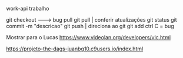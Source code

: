 work-api
trabalho

git checkout ---> bug pull
git pull | conferir atualizações
git status 
git commit -m "descricao"
git push | direciona ao git
git add
ctrl C = bug


Mostrar para o Lucas
https://www.videolan.org/developers/vlc.html


<!--Código para automção do carousel-->
<script>  
   
var myIndex = 0;
carousel();

function plusDivs(n) {
     showDivs(slideIndex += n);
   }

function carousel() {
    var i;
    var x = document.getElementsByClassName("mySlides");
    for (i = 0; i < x.length; i++) {
       x[i].style.display = "none";
    }
    myIndex++;
    if (myIndex > x.length) {myIndex = 1}    
    x[myIndex-1].style.display = "block";  
    setTimeout(carousel, 2500);  

     
 $('.carousel').carousel();
}

</script>

https://projeto-the-dags-juanbg10.c9users.io/index.html